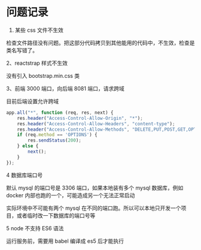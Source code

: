 # 问题记录

1. 某些 css 文件不生效

检查文件路径没有问题。把这部分代码拷贝到其他能用的代码中，不生效，检查是类名写错了。

2、reactstrap 样式不生效

没有引入 bootstrap.min.css 类

3、前端 3000 端口，向后端 8081 端口，请求跨域

目前后端设置允许跨域

~~~js
app.all("*", function (req, res, next) {
	res.header("Access-Control-Allow-Origin", "*");
	res.header("Access-Control-Allow-Headers", "content-type");
	res.header("Access-Control-Allow-Methods", "DELETE,PUT,POST,GET,OPTIONS");
	if (req.method == 'OPTIONS') {
		res.sendStatus(200);
	} else {
		next();
	}
});
~~~

4 数据库端口号

默认 mysql 的端口号是 3306 端口，如果本地装有多个 mysql 数据库，例如 docker 内部也跑的一个，可能造成另一个无法正常启动

实际环境中不可能有两个 mysql 在不同的端口跑。所以可以本地只开发一个项目，或者临时改一下数据库的端口号等


5 node 不支持 ES6 语法

运行服务前，需要用 babel 编译成 es5 后才能执行
